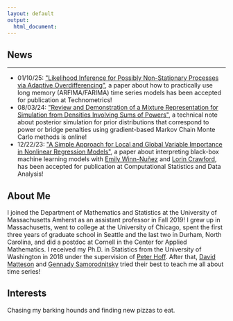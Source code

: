 ```yaml
---
layout: default
output: 
  html_document:
---
```


## News
-------

* 01/10/25: ["Likelihood Inference for Possibly Non-Stationary Processes via Adaptive Overdifferencing"](https://arxiv.org/abs/2011.04168), a paper about how to practically use long memory (ARFIMA/FARIMA) time series models has been accepted for publication at Technometrics!
* 08/03/24: ["Review and Demonstration of a Mixture Representation for Simulation from Densities Involving Sums of Powers"](https://arxiv.org/abs/2408.01617), a technical note about posterior simulation for prior distributions that correspond to power or bridge penalties using gradient-based Markov Chain Monte Carlo methods is online!
* 12/22/23: ["A Simple Approach for Local and Global Variable Importance in Nonlinear Regression Models"](https://arxiv.org/abs/2302.02024), a paper about interpreting black-box machine learning models with [Emily Winn-Nuñez](https://etwinn.github.io) and [Lorin Crawford](http://www.lorincrawford.com), has been accepted for publication at Computational Statistics and Data Analysis!

## About Me

I joined the Department of Mathematics and Statistics at the University of Massachusetts Amherst as an assistant professor in Fall 2019!
I grew up in Massachusetts, went to college at the University of Chicago, spent the first three years of graduate school in Seattle and the last two in Durham, North Carolina, and did a postdoc at Cornell in the Center for Applied Mathematics. I received my Ph.D. in Statistics from the University of Washington in 2018 under the supervision of [Peter Hoff](https://pdhoff.github.io). After that, [David Matteson](https://davidsmatteson.com) and [Gennady Samorodnitsky](https://people.orie.cornell.edu/gennady/) tried their best to teach me all about time series! 

## Interests

Chasing my barking hounds and finding new pizzas to eat.


